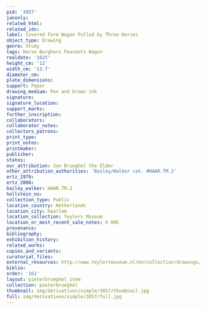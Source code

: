 ```yaml
---
pid: '3057'
janonly: 
related_html: 
related_ids: 
label: Covered Farm Wagon Pulled by Three Horses
object_type: Drawing
genre: Study
tags: Horse Burghers Peasants Wagon
realdate: '1625'
height_cm: '12'
width_cm: '13.7'
diameter_cm: 
plate_dimensions: 
support: Paper
drawing_medium: Pen and brown ink
signature: 
signature_location: 
support_marks: 
further_inscription: 
collaborators: 
collaborator_notes: 
collectors_patrons: 
print_type: 
print_notes: 
printmaker: 
publisher: 
states: 
our_attribution: Jan Brueghel the Elder
other_attribution_authorities: 'Bailey/Walker cat. #HAAR.TM.2'
ertz_1979: 
ertz_2008: 
bailey_walker: HAAR.TM.2
hollstein_no: 
collection_type: Public
location_country: Netherlands
location_city: Haarlem
location_collection: Teylers Museum
location_or_most_recent_sale_notes: O 005
provenance: 
bibliography: 
exhibition_history: 
related_works: 
copies_and_variants: 
curatorial_files: 
external_resources: http://www.teylersmuseum.nl/en/collection/drawings/o-005-overdekte-boerenkar-getrokken-door-drie-paarden-jan-i-breughel-1568-1625-tekenaar
biblio: 
order: '161'
layout: pieterbrueghel_item
collection: pieterbrueghel
thumbnail: img/derivatives/simple/3057/thumbnail.jpg
full: img/derivatives/simple/3057/full.jpg
---
```

